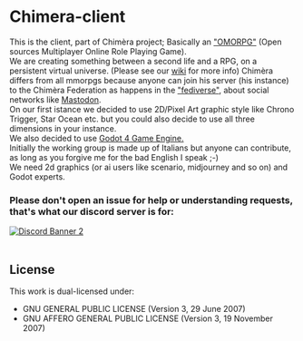 # Chimera-client
This is the client, part of Chimèra project; Basically an <a href="https://en.wikipedia.org/wiki/Massively_multiplayer_online_role-playing_game">"OMORPG"</a> (Open sources Multiplayer Online Role Playing Game).<br>
We are creating something between a second life and a RPG, on a persistent virtual universe. (Please see our <a href="https://github.com/Nikoh77/Chimera-client/wiki">wiki</a> for more info)
Chimèra differs from all mmorpgs because anyone can join his server (his instance) to the Chimèra Federation as happens in the <a href="https://en.wikipedia.org/wiki/Fediverse">"fediverse"</a>, about social networks like <a href="https://mastodon.social">Mastodon</a>.<br>
On our first istance we decided to use 2D/Pixel Art graphic style like Chrono Trigger, Star Ocean etc. but you could also decide to use all three dimensions in your instance.<br>
We also decided to use <a href="https://godotengine.org/">Godot 4 Game Engine.</a><br>
Initially the working group is made up of Italians but anyone can contribute, as long as you forgive me for the bad English I speak ;-)<br>
We need 2d graphics (or ai users like scenario, midjourney and so on) and Godot experts.<br>
<h3>Please don't open an issue for help or understanding requests, that's what our discord server is for:</h3>
<a href="https://discord.gg/ahgZbjzsjC">
    <img src="https://discordapp.com/api/guilds/1054369396396675083/widget.png?style=banner2" alt="Discord Banner 2"/>
</a>
<br>
<br>

## License
This work is dual-licensed under:<br>
<ul>
<li> GNU GENERAL PUBLIC LICENSE (Version 3, 29 June 2007)</li>
<li> GNU AFFERO GENERAL PUBLIC LICENSE (Version 3, 19 November 2007)</i>
</ul>

